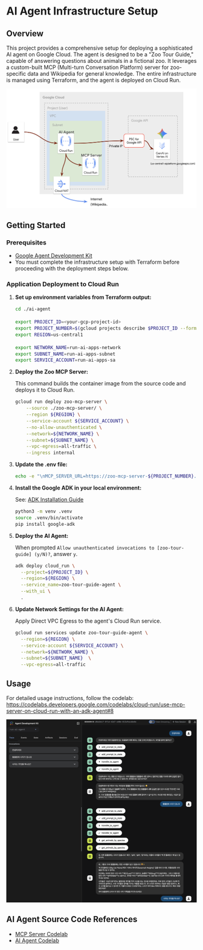 # AI Agent Infrastructure Setup

## Overview

This project provides a comprehensive setup for deploying a sophisticated AI agent on Google Cloud. The agent is designed to be a "Zoo Tour Guide," capable of answering questions about animals in a fictional zoo. It leverages a custom-built MCP (Multi-turn Conversation Platform) server for zoo-specific data and Wikipedia for general knowledge. The entire infrastructure is managed using Terraform, and the agent is deployed on Cloud Run.

![ai-agent-design](images/design.png)

## Getting Started

### Prerequisites

- [Google Agent Development Kit](https://google.github.io/adk-docs/)
- You must complete the infrastructure setup with Terraform before proceeding with the deployment steps below.

### Application Deployment to Cloud Run

1.  **Set up environment variables from Terraform output:**

    ```bash
    cd ./ai-agent

    export PROJECT_ID=<your-gcp-project-id>
    export PROJECT_NUMBER=$(gcloud projects describe $PROJECT_ID --format="value(projectNumber)")
    export REGION=us-central1

    export NETWORK_NAME=run-ai-apps-network
    export SUBNET_NAME=run-ai-apps-subnet
    export SERVICE_ACCOUNT=run-ai-apps-sa
    ```

2.  **Deploy the Zoo MCP Server:**

    This command builds the container image from the source code and deploys it to Cloud Run.

    ```bash
    gcloud run deploy zoo-mcp-server \
        --source ./zoo-mcp-server/ \
        --region ${REGION} \
        --service-account ${SERVICE_ACCOUNT} \
        --no-allow-unauthenticated \
        --network=${NETWORK_NAME} \
        --subnet=${SUBNET_NAME} \
        --vpc-egress=all-traffic \
        --ingress internal
    ```

3. **Update the .env file:**
    ```bash
    echo -e "\nMCP_SERVER_URL=https://zoo-mcp-server-${PROJECT_NUMBER}.${REGION}.run.app/mcp/" >> .env
    ```

4.  **Install the Google ADK in your local environment:**

    See: [ADK Installation Guide](https://google.github.io/adk-docs/get-started/installation/)
    ```bash
    python3 -m venv .venv
    source .venv/bin/activate
    pip install google-adk
    ```

5.  **Deploy the AI Agent:**

    When prompted `Allow unauthenticated invocations to [zoo-tour-guide] (y/N)?`, answer `y`.
    ```bash
    adk deploy cloud_run \
      --project=${PROJECT_ID} \
      --region=${REGION} \
      --service_name=zoo-tour-guide-agent \
      --with_ui \
      .
    ```

6.  **Update Network Settings for the AI Agent:**

    Apply Direct VPC Egress to the agent's Cloud Run service.
    ```bash
    gcloud run services update zoo-tour-guide-agent \
      --region=${REGION} \
      --service-account ${SERVICE_ACCOUNT} \
      --network=${NETWORK_NAME} \
      --subnet=${SUBNET_NAME}  \
      --vpc-egress=all-traffic
    ```

## Usage
For detailed usage instructions, follow the codelab:
https://codelabs.developers.google.com/codelabs/cloud-run/use-mcp-server-on-cloud-run-with-an-adk-agent#8

![AI Agent UI](images/result.png)

## AI Agent Source Code References 

- [MCP Server Codelab](https://codelabs.developers.google.com/codelabs/cloud-run/how-to-deploy-a-secure-mcp-server-on-cloud-run?hl=ko#6)
- [AI Agent Codelab](https://codelabs.developers.google.com/codelabs/cloud-run/use-mcp-server-on-cloud-run-with-an-adk-agent?hl=ko#0)